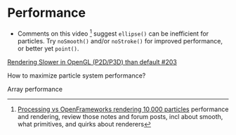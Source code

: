 # Performance

* Comments on this video [^1] suggest `ellipse()` can be inefficient for particles. Try `noSmooth()` and/or `noStroke()` for improved performance, or better yet `point()`.


[Rendering Slower in OpenGL (P2D/P3D) than default #203](https://github.com/processing/processing-android/issues/203)


How to maximize particle system performance?

Array performance



[^1]: [Processing vs OpenFrameworks rendering 10,000 particles](https://youtu.be/NZG3g0NRR4I) performance and rendering, review those notes and forum posts, incl about smooth, what primitives, and quirks about renderers

